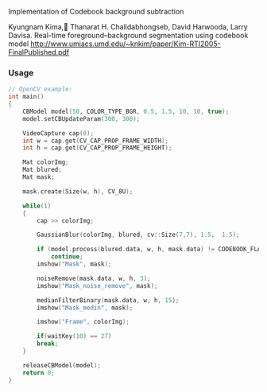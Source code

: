 Implementation of Codebook background subtraction

Kyungnam Kima, Thanarat H. Chalidabhongseb, David Harwooda, Larry Davisa. Real-time foreground–background segmentation
using codebook model
http://www.umiacs.umd.edu/~knkim/paper/Kim-RTI2005-FinalPublished.pdf

### Usage

```cpp
// OpenCV example:
int main()
{
    CBModel model(50, COLOR_TYPE_BGR, 0.5, 1.5, 10, 10, true);
    model.setCBUpdateParam(300, 300);

    VideoCapture cap(0);
    int w = cap.get(CV_CAP_PROP_FRAME_WIDTH);
    int h = cap.get(CV_CAP_PROP_FRAME_HEIGHT);

    Mat colorImg;
    Mat blured;
    Mat mask;

    mask.create(Size(w, h), CV_8U);

    while(1)
    {
        cap >> colorImg;

        GaussianBlur(colorImg, blured, cv::Size(7,7), 1.5,  1.5);

        if (model.process(blured.data, w, h, mask.data) != CODEBOOK_FLAG_DETECT)
            continue;
        imshow("Mask", mask);

        noiseRemove(mask.data, w, h, 3);
        imshow("Mask_noise_remove", mask);

        medianFilterBinary(mask.data, w, h, 15);
        imshow("Mask_medin", mask);

        imshow("Frame", colorImg);

        if(waitKey(10) == 27)
        break;
    }

    releaseCBModel(model);
    return 0;
}
```
